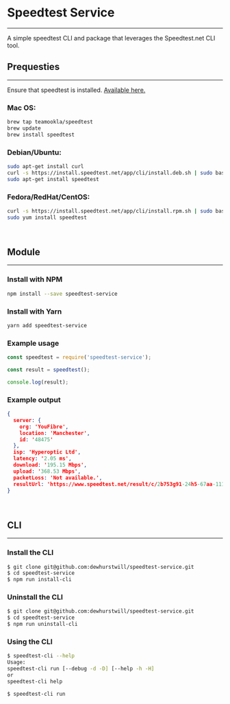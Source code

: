 # Speedtest Service
---

A simple speedtest CLI and package that leverages the Speedtest.net CLI tool.

## Prequesties
---

Ensure that speedtest is installed. [Available here.](https://www.speedtest.net/apps/cli)
    
### Mac OS:
```bash
brew tap teamookla/speedtest 
brew update
brew install speedtest
```

### Debian/Ubuntu:
```bash
sudo apt-get install curl
curl -s https://install.speedtest.net/app/cli/install.deb.sh | sudo bash
sudo apt-get install speedtest
```

### Fedora/RedHat/CentOS:
```bash
curl -s https://install.speedtest.net/app/cli/install.rpm.sh | sudo bash
sudo yum install speedtest
```

<br/>

## Module
---

### Install with NPM
```bash
npm install --save speedtest-service
```

### Install with Yarn
```bash
yarn add speedtest-service
```

### Example usage
```javascript
const speedtest = require('speedtest-service');

const result = speedtest();

console.log(result);
```

### Example output
```json
{
  server: { 
    org: 'YouFibre', 
    location: 'Manchester', 
    id: '48475' 
  },
  isp: 'Hyperoptic Ltd',
  latency: '2.05 ms',
  download: '195.15 Mbps',
  upload: '368.53 Mbps',
  packetLoss: 'Not available.',
  resultUrl: 'https://www.speedtest.net/result/c/2b753g91-24h5-67aa-111g-7g999a9a99aa'
}
```

<br/>

## CLI
---

### Install the CLI
```bash
$ git clone git@github.com:dewhurstwill/speedtest-service.git
$ cd speedtest-service
$ npm run install-cli
```

### Uninstall the CLI
```bash
$ git clone git@github.com:dewhurstwill/speedtest-service.git
$ cd speedtest-service
$ npm run uninstall-cli
```

### Using the CLI
```bash
$ speedtest-cli --help
Usage:
speedtest-cli run [--debug -d -D] [--help -h -H]
or
speedtest-cli help

$ speedtest-cli run
```